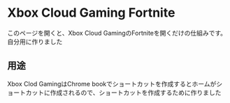 # Xbox Cloud Gaming Fortnite
このページを開くと、Xbox Cloud GamingのFortniteを開くだけの仕組みです。
自分用に作りました
## 用途
Xbox Clod GamingはChrome bookでショートカットを作成するとホームがショートカットに作成されるので、ショートカットを作成するために作りました
